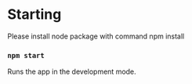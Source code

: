 
# Starting
Please install node package with command npm install

### `npm start`
Runs the app in the development mode.